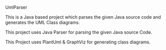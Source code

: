 UmlParser

This is a Java based project which parses the given Java source code and generates the UML Class diagrams.

This project uses Java Parser for parsing the given Java source Code.

This Project uses PlantUml & GraphViz for generating class diagrams.
